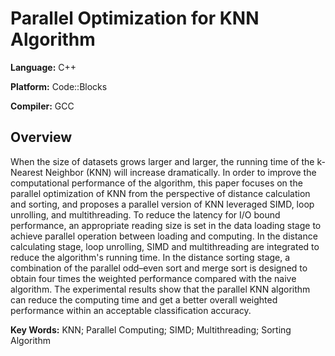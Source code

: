 # Parallel Optimization for KNN Algorithm

**Language:** C++

**Platform:** Code::Blocks

**Compiler:** GCC

## Overview

When the size of datasets grows larger and larger, the running time of the k-Nearest Neighbor (KNN) will increase dramatically. In order to improve the computational performance of the algorithm, this paper focuses on the parallel optimization of KNN from the perspective of distance calculation and sorting, and proposes a parallel version of KNN leveraged SIMD, loop unrolling, and multithreading. To reduce the latency for I/O bound performance, an appropriate reading size is set in the data loading stage to achieve parallel operation between loading and computing. In the distance calculating stage, loop unrolling, SIMD and multithreading are integrated to reduce the algorithm's running time. In the distance sorting stage, a combination of the parallel odd–even sort and merge sort is designed to obtain four times the weighted performance compared with the naive algorithm. The experimental results show that the parallel KNN algorithm can reduce the computing time and get a better overall weighted performance within an acceptable classification accuracy.

**Key Words:** KNN; Parallel Computing; SIMD; Multithreading; Sorting Algorithm